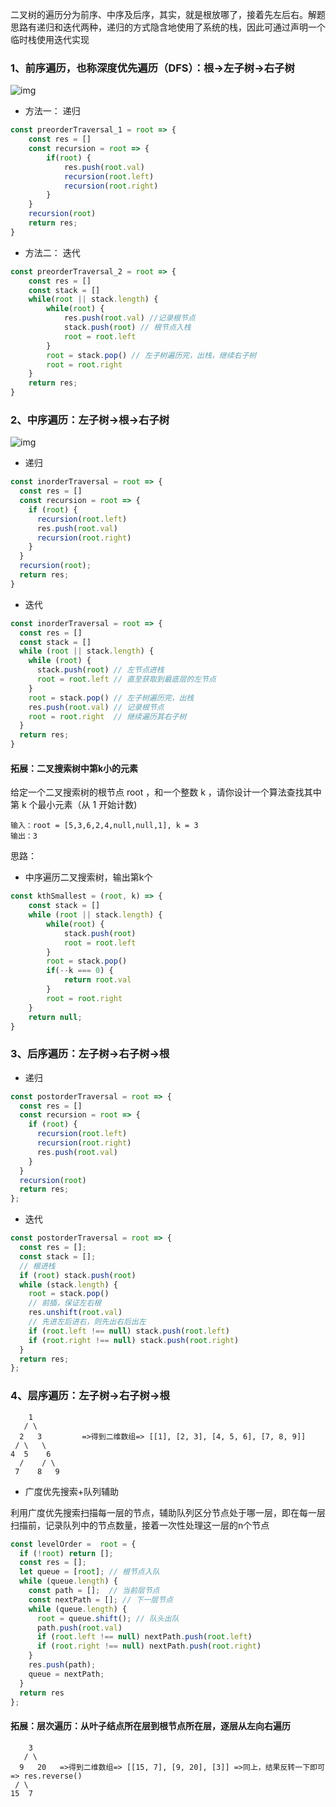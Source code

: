 二叉树的遍历分为前序、中序及后序，其实，就是根放哪了，接着先左后右。解题思路有递归和迭代两种，递归的方式隐含地使用了系统的栈，因此可通过声明一个临时栈使用迭代实现

### 1、前序遍历，也称深度优先遍历（DFS）：根->左子树->右子树
![img](https://oscimg.oschina.net/oscnet/up-5c455299221a4ca0ab6e202662fcb1bfc20.png)

-  方法一： 递归

```javascript
const preorderTraversal_1 = root => {
	const res = []
	const recursion = root => {
		if(root) {
			res.push(root.val)
			recursion(root.left)
			recursion(root.right)
		}
	}
	recursion(root)
	return res;
}
```



-  方法二： 迭代

```javascript
const preorderTraversal_2 = root => {
	const res = []
	const stack = []
	while(root || stack.length) {
		while(root) {
			res.push(root.val) //记录根节点
			stack.push(root) // 根节点入栈
			root = root.left
		}
		root = stack.pop() // 左子树遍历完，出栈，继续右子树
		root = root.right
	}
	return res;
}
```



###  2、中序遍历：左子树->根->右子树

![img](https://oscimg.oschina.net/oscnet/up-13d5d08639cc2dea894eade9b615a54ca20.png)



- 递归

```javascript
const inorderTraversal = root => {
  const res = []
  const recursion = root => {
    if (root) {
      recursion(root.left)
      res.push(root.val)
      recursion(root.right)
    }
  }
  recursion(root);
  return res;
}
```



- 迭代

```javascript
const inorderTraversal = root => {
  const res = []
  const stack = []
  while (root || stack.length) {
    while (root) {
      stack.push(root) // 左节点进栈
      root = root.left // 直至获取到最底层的左节点
    }
    root = stack.pop() // 左子树遍历完，出栈
    res.push(root.val) // 记录根节点
    root = root.right  // 继续遍历其右子树
  }
  return res;
}
```



#### 拓展：二叉搜索树中第k小的元素

给定一个二叉搜索树的根节点 root ，和一个整数 k ，请你设计一个算法查找其中第 k 个最小元素（从 1 开始计数)

```
输入：root = [5,3,6,2,4,null,null,1], k = 3
输出：3
```

思路：

- 中序遍历二叉搜索树，输出第k个

```javascript
const kthSmallest = (root, k) => {
	const stack = []
	while (root || stack.length) {
		while(root) {
			stack.push(root)
			root = root.left
		}
		root = stack.pop()
		if(--k === 0) {
			return root.val
		}
		root = root.right
	}
	return null;
}
```



### 3、后序遍历：左子树->右子树->根

- 递归

```javascript
const postorderTraversal = root => {
  const res = []
  const recursion = root => {
    if (root) {
      recursion(root.left)
      recursion(root.right)
      res.push(root.val)
    }
  }
  recursion(root)
  return res;
};
```



- 迭代

```javascript
const postorderTraversal = root => {
  const res = [];
  const stack = [];
  // 根进栈
  if (root) stack.push(root)
  while (stack.length) {
    root = stack.pop()
    // 前插，保证左右根
    res.unshift(root.val)
    // 先进左后进右，则先出右后出左
    if (root.left !== null) stack.push(root.left)
    if (root.right !== null) stack.push(root.right)
  }
  return res;
};
```





### 4、层序遍历：左子树->右子树->根

```
    1
   / \
  2   3         =>得到二维数组=> [[1], [2, 3], [4, 5, 6], [7, 8, 9]]
 / \   \
4  5    6
  /    / \
 7    8   9
```

- 广度优先搜索+队列辅助

利用广度优先搜索扫描每一层的节点，辅助队列区分节点处于哪一层，即在每一层扫描前，记录队列中的节点数量，接着一次性处理这一层的n个节点

```javascript
const levelOrder =  root = {
  if (!root) return [];
  const res = [];
  let queue = [root]; // 根节点入队
  while (queue.length) {
    const path = [];  // 当前层节点
    const nextPath = []; // 下一层节点
    while (queue.length) {
      root = queue.shift(); // 队头出队
      path.push(root.val)
      if (root.left !== null) nextPath.push(root.left)
      if (root.right !== null) nextPath.push(root.right)
    }
    res.push(path);
    queue = nextPath;
  }
  return res
};
```



#### 拓展：层次遍历：从叶子结点所在层到根节点所在层，逐层从左向右遍历

```
    3
   / \
  9   20   =>得到二维数组=> [[15, 7], [9, 20], [3]] =>同上，结果反转一下即可 => res.reverse()
 / \
15  7
```



